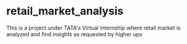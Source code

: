 # retail_market_analysis
This is a project under TATA's Virtual internship where retail market is analyzed and find insights as requested by higher ups
